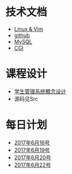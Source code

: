 # 技术文档
* [Linux & Vim](Lunix.md)
* [github](github.md)
* [MySQL](MySQL.md)
* [CGI](CGI.md)

#
# 课程设计
* [学生管理系统概念设计](Design/Stu.md)
* 源码见Src
#
# 每日计划
* [2017年6月16号](diary/20170616.md)
* [2017年6月19号](diary/20170619.md)
* [2017年6月20号](diary/20170620.md)
* [2017年6月22号](diary/20170622.md)

